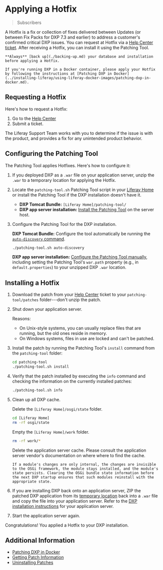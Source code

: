 # Applying a Hotfix

> Subscribers

A Hotfix is a fix or collection of fixes delivered between Updates (or between Fix Packs for DXP 7.3 and earlier) to address a customer's confirmed critical DXP issues. You can request at Hotfix via a [Help Center ticket](https://help.liferay.com/hc). After receiving a Hotfix, you can install it using the Patching Tool.

```{warning}
**Always** [back up](./backing-up.md) your database and installation before applying a Hotfix.
```

```{note}
If you're running DXP in a Docker container, please apply your Hotfix by following the instructions at [Patching DXP in Docker](../installing-liferay/using-liferay-docker-images/patching-dxp-in-docker.md).
```

## Requesting a Hotfix

Here's how to request a Hotfix:

1. Go to the [Help Center](https://help.liferay.com/hc)
1. Submit a ticket.

The Liferay Support Team works with you to determine if the issue is with the product, and provides a fix for any unintended product behavior.

## Configuring the Patching Tool

The Patching Tool applies Hotfixes. Here's how to configure it:

1. If you deployed DXP as a `.war` file on your application server, unzip the `.war` to a temporary location for applying the Hotfix.
1. Locate the `patching-tool.sh` Patching Tool script in your [Liferay Home](../reference/liferay-home.md) or install the Patching Tool if the DXP installation doesn't have it.

    * **DXP Tomcat Bundle:** `[Liferay Home]/patching-tool/`
    * **DXP app server installation:** [Install the Patching Tool](./reference/installing-the-patching-tool.md) on the server host.

1. Configure the Patching Tool for the DXP installation.

    **DXP Tomcat Bundle:** Configure the tool automatically be running the [`auto-discovery` command](./reference/configuring-the-patching-tool.md).
    
    ```bash
    ./patching-tool.sh auto-discovery
    ```
    
    **DXP app server installation:** [Configure the Patching Tool manually](./reference/configuring-the-patching-tool.md), including setting the Patching Tool's `war.path` property (e.g., in `default.properties`) to your unzipped DXP `.war` location.

## Installing a Hotfix

1. Download the patch from your [Help Center](https://help.liferay.com/hc) ticket to your `patching-tool/patches` folder---don't unzip the patch.
1. Shut down your application server.

    Reasons:

    * On Unix-style systems, you can usually replace files that are running, but the old ones reside in memory.
    * On Windows systems, files in use are locked and can't be patched.

1. Install the patch by running the Patching Tool's `install` command from the `patching-tool` folder:

    ```bash
    cd patching-tool
    ./patching-tool.sh install
    ```

1. Verify that the patch installed by executing the `info` command and checking the information on the currently installed patches:

    ```bash
    ./patching-tool.sh info
    ```

1. Clean up all DXP cache.

    Delete the `[Liferay Home]/osgi/state` folder.

    ```bash
    cd [Liferay Home]
    rm -rf osgi/state
    ```

    Empty the `[Liferay Home]/work` folder.

    ```bash
    rm -rf work/*
    ```

    Delete the application server cache. Please consult the application server vendor's documentation on where where to find the cache.

    ```{note}
    If a module's changes are only internal, the changes are invisible to the OSGi framework, the module stays installed, and the module's state persists. Clearing the OSGi bundle state information before the next DXP startup ensures that such modules reinstall with the appropriate state.
    ```

1. If you are installing DXP back onto an application server, ZIP the patched DXP application from its [temporary location](#preparing-to-patch-dxp-on-an-application-server) back into a `.war` file and copy the file into your application server. Refer to the [DXP installation instructions](../installing-liferay/installing_liferay_on_an_application_server.html) for your application server.
1. Start the application server again.

Congratulations! You applied a Hotfix to your DXP installation.

## Additional Information

* [Patching DXP in Docker](../installing-liferay/using-liferay-docker-images/patching-dxp-in-docker.md)
* [Getting Patch Information](./reference/getting-patch-information.md)
* [Uninstalling Patches](./reference/uninstalling-patches.md)